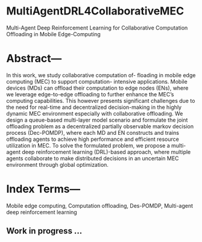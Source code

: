 # MultiAgentDRL4CollaborativeMEC
Multi-Agent Deep Reinforcement Learning for Collaborative Computation Offloading in Mobile Edge-Computing

# Abstract—
In this work, we study collaborative computation of- floading in mobile edge computing (MEC) to support computation- intensive applications. Mobile devices (MDs) can offload their computation to edge nodes (ENs), where we leverage edge-to-edge offloading to further enhance the MEC’s computing capabilities. This however presents significant challenges due to the need for real-time and decentralized decision-making in the highly dynamic MEC environment especially with collaborative offloading. We design a queue-based multi-layer model scenario and formulate the joint offloading problem as a decentralized partially observable markov decision process (Dec-POMDP), where each MD and EN constructs and trains offloading agents to achieve high performance and efficient resource utilization in MEC. To solve the formulated problem, we propose a multi-agent deep reinforcement learning (DRL)-based approach, where multiple agents collaborate to make distributed decisions in an uncertain MEC environment through global optimization.

# Index Terms—
Mobile edge computing, Computation offloading, Des-POMDP, Multi-agent deep reinforcement learning

## Work in progress ...
